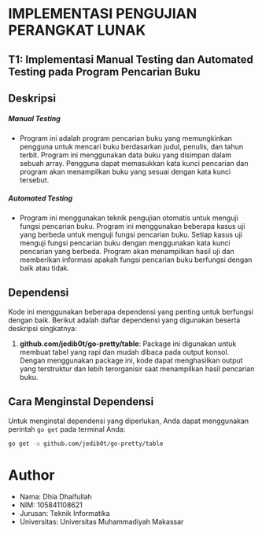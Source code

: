 # IMPLEMENTASI PENGUJIAN PERANGKAT LUNAK

## T1: Implementasi Manual Testing dan Automated Testing pada Program Pencarian Buku

## Deskripsi

##### Manual Testing
- Program ini adalah program pencarian buku yang memungkinkan pengguna untuk mencari buku berdasarkan judul, penulis, dan tahun terbit. Program ini menggunakan data buku yang disimpan dalam sebuah array. Pengguna dapat memasukkan kata kunci pencarian dan program akan menampilkan buku yang sesuai dengan kata kunci tersebut.


##### Automated Testing
- Program ini menggunakan teknik pengujian otomatis untuk menguji fungsi pencarian buku. Program ini menggunakan beberapa kasus uji yang berbeda untuk menguji fungsi pencarian buku. Setiap kasus uji menguji fungsi pencarian buku dengan menggunakan kata kunci pencarian yang berbeda. Program akan menampilkan hasil uji dan memberikan informasi apakah fungsi pencarian buku berfungsi dengan baik atau tidak.

## Dependensi
Kode ini menggunakan beberapa dependensi yang penting untuk berfungsi dengan baik. Berikut adalah daftar dependensi yang digunakan beserta deskripsi singkatnya:

1. **github.com/jedib0t/go-pretty/table**: Package ini digunakan untuk membuat tabel yang rapi dan mudah dibaca pada output konsol. Dengan menggunakan package ini, kode dapat menghasilkan output yang terstruktur dan lebih terorganisir saat menampilkan hasil pencarian buku.

## Cara Menginstal Dependensi
Untuk menginstal dependensi yang diperlukan, Anda dapat menggunakan perintah `go get` pada terminal Anda:

```bash
go get -u github.com/jedib0t/go-pretty/table
```

# Author
- Nama: Dhia Dhaifullah
- NIM: 105841108621
- Jurusan: Teknik Informatika
- Universitas: Universitas Muhammadiyah Makassar
